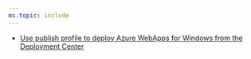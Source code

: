 ```yaml
---
ms.topic: include
---
```


- [Use publish profile to deploy Azure WebApps for Windows from the Deployment Center](#use-publish-profile-to-deploy-azure-webapps-for-windows-from-the-deployment-center)

